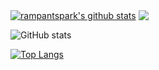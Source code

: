
<a href="https://github.com/rampantspark/github-readme-stats"><img align="center" src="https://github-readme-stats-rampant.vercel.app/api?username=rampantspark&show_icons=true&include_all_commits=true&theme=synthwave&hide_border=true" alt="rampantspark's github stats" /></a>
<a href="https://github.com/anuraghazra/github-readme-stats"><img align="center" src="https://github-readme-stats-rampant.vercel.app/api/top-langs/?username=rampantspark&layout=compact&theme=synthwave&hide_border=true&count_private=true" /></a>

![GitHub stats](https://github-readme-stats-rampant.vercel.app/api?username=rampantspark&show_icons=true&theme=synthwave&count_private=true)

[![Top Langs](https://github-readme-stats-rampant.vercel.app/api/top-langs/?username=rampantspark&theme=synthwave&langs_count=10&hide=css,asp.net,html,scss,shell,typescript,javascript,glsl,haxe,meson,makefile,nix,roff)](https://github.com/rampantspark/github-readme-stats)

